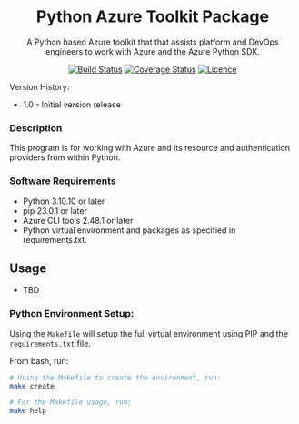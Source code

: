 <div align="center">

# Python Azure Toolkit Package

A Python based Azure toolkit that that assists platform and DevOps engineers to work with Azure and the Azure Python SDK.

[![Build Status](https://github.com/AaronSaikovski/pyazuretoolkit/workflows/build/badge.svg)](https://github.com/AaronSaikovski/pyazuretoolkit/actions)
[![Coverage Status](https://coveralls.io/repos/github/AaronSaikovski/pyazuretoolkit/badge.svg?branch=main)](https://coveralls.io/github/AaronSaikovski/pyazuretoolkit?branch=main)
[![Licence](https://img.shields.io/github/license/AaronSaikovski/pyazuretoolkit)](LICENSE)

</div>

Version History:

- 1.0 - Initial version release

### Description

This program is for working with Azure and its resource and authentication providers from within Python.

### Software Requirements

- Python 3.10.10 or later
- pip 23.0.1 or later
- Azure CLI tools 2.48.1 or later
- Python virtual environment and packages as specified in requirements.txt.

## Usage

- TBD

### Python Environment Setup:

Using the `Makefile` will setup the full virtual environment using PIP and the `requirements.txt` file.

From bash, run:

```bash
# Using the Makefile to create the environment, run:
make create

# For the Makefile usage, run:
make help
```
